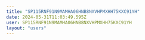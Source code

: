 ```yaml
---
title: "SP115RNF91N9MAMHA06HNB8NXVHPMXHH75KXC91YH"
date: 2024-05-31T11:03:49.595Z
user: SP115RNF91N9MAMHA06HNB8NXVHPMXHH75KXC91YH
layout: "users"
---
```

    